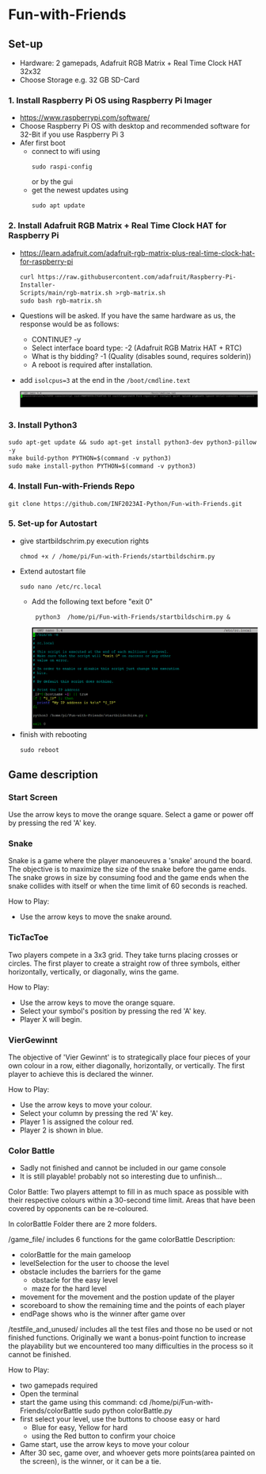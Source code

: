 # Fun-with-Friends

## Set-up
+ Hardware: 2 gamepads, Adafruit RGB Matrix + Real Time Clock HAT 32x32
+ Choose Storage e.g. 32 GB SD-Card
### 1. Install Raspberry Pi OS using Raspberry Pi Imager
  + https://www.raspberrypi.com/software/
  + Choose Raspberry Pi OS with desktop and recommended software for 32-Bit if you use Raspberry Pi 3
+ Afer first boot
  + connect to wifi using 
    ```
    sudo raspi-config
    ``` 
    or by the gui
  + get the newest updates using 
    ```
    sudo apt update
    ```
### 2. Install Adafruit RGB Matrix + Real Time Clock HAT for Raspberry Pi
  + https://learn.adafruit.com/adafruit-rgb-matrix-plus-real-time-clock-hat-for-raspberry-pi
    ```
    curl https://raw.githubusercontent.com/adafruit/Raspberry-Pi-Installer-
    Scripts/main/rgb-matrix.sh >rgb-matrix.sh
    sudo bash rgb-matrix.sh
    ```
  + Questions will be asked. If you have the same hardware as us, the response would be as follows:
    + CONTINUE? -y
    + Select interface board type: -2 (Adafruit RGB Matrix HAT + RTC)
    + What is thy bidding? -1 (Quality (disables sound, requires solderin))
    + A reboot is required after installation.

  + add `isolcpus=3` at the end in the `/boot/cmdline.text`

    ![rc.local](/screenshots/cmdline.png)

### 3. Install Python3
  ```
  sudo apt-get update && sudo apt-get install python3-dev python3-pillow -y
  make build-python PYTHON=$(command -v python3)
  sudo make install-python PYTHON=$(command -v python3)
  ```
### 4. Install Fun-with-Friends Repo
  ```
  git clone https://github.com/INF2023AI-Python/Fun-with-Friends.git
  ```
### 5. Set-up for Autostart
  + give startbildschrim.py execution rights
      ```
    chmod +x / /home/pi/Fun-with-Friends/startbildschirm.py
      ```
  + Extend autostart file
      ```
      sudo nano /etc/rc.local
      ```
    + Add the following text before "exit 0"
      ```
       python3  /home/pi/Fun-with-Friends/startbildschirm.py &
      ```
      ![rc.local](/screenshots/extendAutostartFile.png)
  + finish with rebooting
    ```
    sudo reboot
    ```

## Game description
### Start Screen
Use the arrow keys to move the orange square.
Select a game or power off by pressing the red 'A' key.

### Snake
Snake is a game where the player manoeuvres a 'snake' around the board. The objective is to maximize the size of the snake before the game ends.  The snake grows in size by consuming food and the game ends when the  snake collides with itself or when the time limit of 60 seconds is reached.  

How to Play:
+ Use the arrow keys to move the snake around.

### TicTacToe
Two players compete in a 3x3 grid. They take turns placing crosses or circles. The first player to create a straight row of three symbols, either horizontally, vertically, or diagonally, wins the game.

How to Play:
+ Use the arrow keys to move the orange square.
+ Select your symbol's position by pressing the red 'A' key.
+ Player X will begin.

### VierGewinnt
The objective of 'Vier Gewinnt' is to strategically place four pieces of your own colour in a row, either diagonally, horizontally, or vertically. The first player to achieve this is declared the winner.

How to Play:
+ Use the arrow keys to move your colour. 
+ Select your column by pressing the red 'A' key.
+ Player 1 is assigned the colour red.
+ Player 2 is shown in blue.

### Color Battle
* Sadly not finished and cannot be included in our game console
* It is still playable! probably not so interesting due to unfinish...

Color Battle: Two players attempt to fill in as much space as possible with their respective colours within a 30-second time limit. Areas that have been covered by opponents can be re-coloured.

In colorBattle Folder there are 2 more folders.

/game_file/ includes 6 functions for the game colorBattle 
Description:
+ colorBattle for the main gameloop
+ levelSelection for the user to choose the level
+ obstacle includes the barriers for the game
    + obstacle for the easy level
    + maze for the hard level
+ movement for the movement and the postion update of the player
+ scoreboard to show the remaining time and the points of each player
+ endPage shows who is the winner after game over

/testfile_and_unused/ includes all the test files and those no be used or not finished functions. Originally we want a bonus-point function to increase the playability but we encountered too many difficulties in the process so it cannot be finished.

How to Play:
+ two gamepads required
+ Open the terminal
+ start the game using this command:
    cd /home/pi/Fun-with-Friends/colorBattle
    sudo python colorBattle.py
+ first select your level, use the buttons to choose easy or hard
    + Blue for easy, Yellow for hard
    + using the Red button to confirm your choice
+ Game start, use the arrow keys to move your colour
+ After 30 sec, game over, and whoever gets more points(area painted on the screen), is the winner, or it can be a tie.
